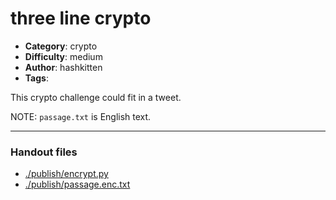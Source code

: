 three line crypto
======================

- **Category**: crypto
- **Difficulty**: medium
- **Author**: hashkitten
- **Tags**: 

This crypto challenge could fit in a tweet.

NOTE: `passage.txt` is English text.

---

### Handout files

- [./publish/encrypt.py](./publish/encrypt.py)
- [./publish/passage.enc.txt](./publish/passage.enc.txt)
